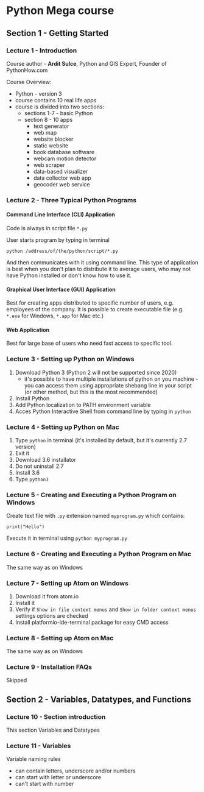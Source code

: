 # Python Mega course

## Section 1 - Getting Started

### Lecture 1 - Introduction

Course author - __Ardit Sulce__, Python and GIS Expert, Founder of PythonHow.com

Course Overview:
* Python - version 3
* course contains 10 real life apps
* course is divided into two sections:
  * sections 1-7 - basic Python
  * section 8 - 10 apps
    * text generator
    * web map
    * website blocker
    * static website
    * book database software
    * webcam motion detector
    * web scraper
    * data-based visualizer
    * data collector web app
    * geocoder web service

### Lecture 2 - Three Typical Python Programs

#### Command Line Interface (CLI) Application

Code is always in script file `*.py`

User starts program by typing in terminal
```
python /address/of/the/python/script/*.py
```
And then communicates with it using command line.
This type of application is best when you don't plan to distribute it to average users, who may not have Python installed or don't know how to use it.

#### Graphical User Interface (GUI) Application

Best for creating apps distributed to specific number of users, e.g. employees of the company.
It is possible to create executable file (e.g. `*.exe` for Windows, `*.app` for Mac etc.)

#### Web Application

Best for large base of users who need fast access to specific tool.

### Lecture 3 - Setting up Python on Windows

1. Download Python 3 (Python 2 will not be supported since 2020)
    * it's possible to have multiple installations of python on you machine - you can access them using appropriate shebang line in your script (or other method, but this is the most recommended)
1. Install Python
1. Add Python localization to PATH environment variable
1. Acces Python Interactive Shell from command line by typing in `python`

### Lecture 4 - Setting up Python on Mac

1. Type `python` in terminal (it's installed by default, but it's currently 2.7 version)
1. Exit it
1. Download 3.6 installator
1. Do not uninstall 2.7
1. Install 3.6
1. Type `python3`

### Lecture 5 - Creating and Executing a Python Program on Windows

Create text file with `.py` extension named `myprogram.py` which contains:
```
print("Hello")
```
Execute it in terminal using `python myprogram.py`

### Lecture 6 - Creating and Executing a Python Program on Mac

The same way as on Windows

### Lecture 7 - Setting up Atom on Windows

1. Download it from atom.io
1. Install it
1. Verify if `Show in file context menus` and `Show in folder context menus` settings options are checked
1. Install platformio-ide-terminal package for easy CMD access

### Lecture 8 - Setting up Atom on Mac

The same way as on Windows

### Lecture 9 - Installation FAQs

Skipped

## Section 2 - Variables, Datatypes, and Functions

### Lecture 10 - Section introduction

This section Variables and Datatypes

### Lecture 11 - Variables

Variable naming rules
* can contain letters, underscore and/or numbers
* can start with letter or underscore
* can't start with number
